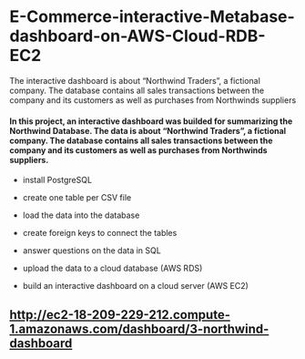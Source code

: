 # E-Commerce-interactive-Metabase-dashboard-on-AWS-Cloud-RDB-EC2
The interactive dashboard is about “Northwind Traders”, a fictional company. The database contains all sales transactions between the company and its customers as well as purchases from Northwinds suppliers
#### In this project, an interactive dashboard was builded for summarizing the Northwind Database. The data is about “Northwind Traders”, a fictional company. The database contains all sales transactions between the company and its customers as well as purchases from Northwinds suppliers.



- install PostgreSQL

- create one table per CSV file

- load the data into the database

- create foreign keys to connect the tables

- answer questions on the data in SQL

- upload the data to a cloud database (AWS RDS)

- build an interactive dashboard on a cloud server (AWS EC2)
## http://ec2-18-209-229-212.compute-1.amazonaws.com/dashboard/3-northwind-dashboard 
